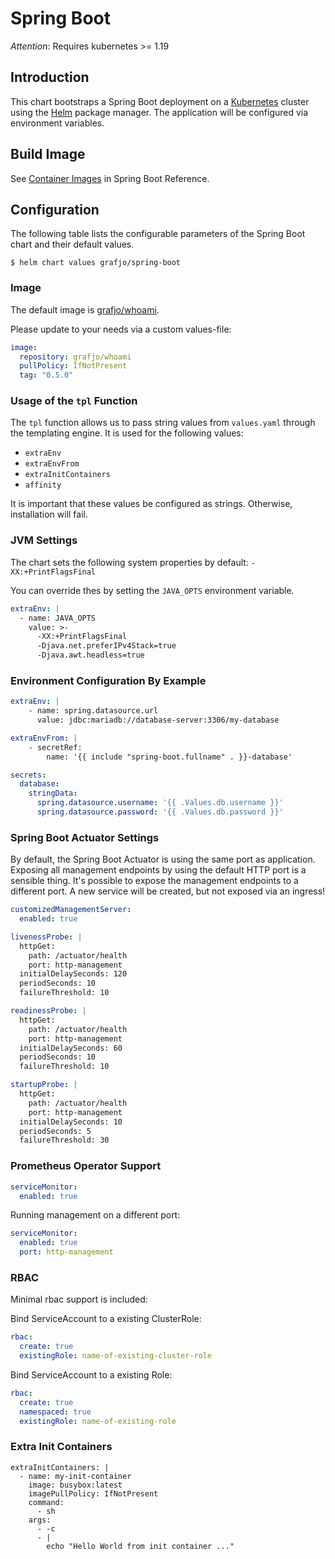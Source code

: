 # Spring Boot

_Attention_: Requires kubernetes >= 1.19

## Introduction

This chart bootstraps a Spring Boot deployment on a [Kubernetes](https://kubernetes.io) cluster
using the [Helm](https://helm.sh) package manager. The application will be configured via environment variables.

## Build Image

See [Container Images](https://docs.spring.io/spring-boot/docs/current/reference/htmlsingle/#boot-features-container-images)
in Spring Boot Reference.



## Configuration

The following table lists the configurable parameters of the Spring Boot chart and their default values.

```console
$ helm chart values grafjo/spring-boot
```



### Image

The default image is [grafjo/whoami](https://github.com/grafjo/whoami).

Please update to your needs via a custom values-file:

```yaml
image:
  repository: grafjo/whoami
  pullPolicy: IfNotPresent
  tag: "0.5.0"
```


### Usage of the `tpl` Function

The `tpl` function allows us to pass string values from `values.yaml` through the templating engine.
It is used for the following values:

* `extraEnv`
* `extraEnvFrom`
* `extraInitContainers`
* `affinity`

It is important that these values be configured as strings. Otherwise, installation will fail.


### JVM Settings

The chart sets the following system properties by default:
`-XX:+PrintFlagsFinal`

You can override thes by setting the `JAVA_OPTS` environment variable.

```yaml
extraEnv: |
  - name: JAVA_OPTS
    value: >-
      -XX:+PrintFlagsFinal
      -Djava.net.preferIPv4Stack=true
      -Djava.awt.headless=true
```

### Environment Configuration By Example

```yaml
extraEnv: |
    - name: spring.datasource.url
      value: jdbc:mariadb://database-server:3306/my-database

extraEnvFrom: |
    - secretRef:
        name: '{{ include "spring-boot.fullname" . }}-database'

secrets:
  database:
    stringData:
      spring.datasource.username: '{{ .Values.db.username }}'
      spring.datasource.password: '{{ .Values.db.password }}'
```

### Spring Boot Actuator Settings

By default, the Spring Boot Actuator is using the same port as application.
Exposing all management endpoints by using the default HTTP port is a sensible thing.
It's possible to expose the management endpoints to a different port.
A new service will be created, but not exposed via an ingress!

```yaml
customizedManagementServer:
  enabled: true

livenessProbe: |
  httpGet:
    path: /actuator/health
    port: http-management
  initialDelaySeconds: 120
  periodSeconds: 10
  failureThreshold: 10

readinessProbe: |
  httpGet:
    path: /actuator/health
    port: http-management
  initialDelaySeconds: 60
  periodSeconds: 10
  failureThreshold: 10

startupProbe: |
  httpGet:
    path: /actuator/health
    port: http-management
  initialDelaySeconds: 10
  periodSeconds: 5
  failureThreshold: 30
```


### Prometheus Operator Support

```yaml
serviceMonitor:
  enabled: true
```

Running management on a different port:

```yaml
serviceMonitor:
  enabled: true
  port: http-management
```

### RBAC

Minimal rbac support is included:

Bind ServiceAccount to a existing ClusterRole:

```yaml
rbac:
  create: true
  existingRole: name-of-existing-cluster-role
```

Bind ServiceAccount to a existing Role:

```yaml
rbac:
  create: true
  namespaced: true
  existingRole: name-of-existing-role
```

### Extra Init Containers

```
extraInitContainers: |
  - name: my-init-container
    image: busybox:latest
    imagePullPolicy: IfNotPresent
    command:
      - sh
    args:
      - -c
      - |
        echo "Hello World from init container ..."
```

